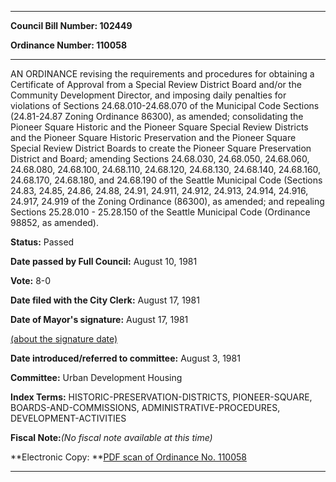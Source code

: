 

********

**Council Bill Number: 102449**
   
**Ordinance Number: 110058**
********

 AN ORDINANCE revising the requirements and procedures for obtaining a Certificate of Approval from a Special Review District Board and/or the Community Development Director, and imposing daily penalties for violations of Sections 24.68.010-24.68.070 of the Municipal Code Sections (24.81-24.87 Zoning Ordinance 86300), as amended; consolidating the Pioneer Square Historic and the Pioneer Square Special Review Districts and the Pioneer Square Historic Preservation and the Pioneer Square Special Review District Boards to create the Pioneer Square Preservation District and Board; amending Sections 24.68.030, 24.68.050, 24.68.060, 24.68.080, 24.68.100, 24.68.110, 24.68.120, 24.68.130, 24.68.140, 24.68.160, 24.68.170, 24.68.180, and 24.68.190 of the Seattle Municipal Code (Sections 24.83, 24.85, 24.86, 24.88, 24.91, 24.911, 24.912, 24.913, 24.914, 24.916, 24.917, 24.919 of the Zoning Ordinance (86300), as amended; and repealing Sections 25.28.010 - 25.28.150 of the Seattle Municipal Code (Ordinance 98852, as amended).

**Status:** Passed
   
**Date passed by Full Council:** August 10, 1981
   
**Vote:** 8-0
   
**Date filed with the City Clerk:** August 17, 1981
   
**Date of Mayor's signature:** August 17, 1981
   
[(about the signature date)](/~public/approvaldate.htm)
   
   
   
**Date introduced/referred to committee:** August 3, 1981
   
**Committee:** Urban Development Housing
   
   
**Index Terms:** HISTORIC-PRESERVATION-DISTRICTS, PIONEER-SQUARE, BOARDS-AND-COMMISSIONS, ADMINISTRATIVE-PROCEDURES, DEVELOPMENT-ACTIVITIES

**Fiscal Note:**_(No fiscal note available at this time)_

**Electronic Copy: **[PDF scan of Ordinance No. 110058](/~archives/Ordinances/Ord_110058.pdf)

********

